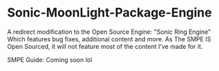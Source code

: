 # Sonic-MoonLight-Package-Engine
A redirect modification to the Open Source Engine: "Sonic Ring Engine"            
Which features bug fixes, additional content and more.
As The SMPE IS Open Sourced, it will not feature most of the content I've made for it.


SMPE Guide: 
Coming soon lol
